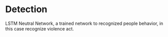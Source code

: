 # Detection
LSTM Neutral Network, a trained network to recognized people behavior, in this case recognize violence act.
